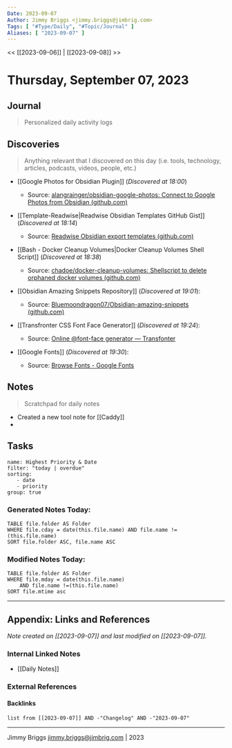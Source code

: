 ```yaml
---
Date: 2023-09-07
Author: Jimmy Briggs <jimmy.briggs@jimbrig.com>
Tags: [ "#Type/Daily", "#Topic/Journal" ]
Aliases: [ "2023-09-07" ]
---
```


<< [[2023-09-06]] | [[2023-09-08]] >>

# Thursday, September 07, 2023

## Journal

> Personalized daily activity logs

## Discoveries

> Anything relevant that I discovered on this day (i.e. tools, technology, articles, podcasts, videos, people, etc.)

- [[Google Photos for Obsidian Plugin]] (*Discovered at 18:00*)
	- Source: [alangrainger/obsidian-google-photos: Connect to Google Photos from Obsidian (github.com)](https://github.com/alangrainger/obsidian-google-photos)

- [[Template-Readwise|Readwise Obsidian Templates GitHub Gist]] (*Discovered at 18:14*)
	- Source: [Readwise Obsidian export templates (github.com)](https://gist.github.com/jimbrig/4f9456761976256ec8b400b515bd467d)

- [[Bash - Docker Cleanup Volumes|Docker Cleanup Volumes Shell Script]] (*Discovered at 18:38*) 
	- Source: [chadoe/docker-cleanup-volumes: Shellscript to delete orphaned docker volumes (github.com)](https://github.com/chadoe/docker-cleanup-volumes)

- [[Obsidian Amazing Snippets Repository]] (*Discovered at 19:01*):
	- Source: [Bluemoondragon07/Obsidian-amazing-snippets (github.com)](https://github.com/Bluemoondragon07/Obsidian-amazing-snippets)

- [[Transfronter CSS Font Face Generator]] (*Discovered at 19:24*):
	- Source: [Online @font-face generator — Transfonter](https://transfonter.org/)

- [[Google Fonts]] (*Discovered at 19:30*):
	- Source: [Browse Fonts - Google Fonts](https://fonts.google.com/?preview.size=19&preview.text=Once,%20there%20were%20dragons.%20When%20I%20was%20a%20boy.%20&preview.text_type=custom&query=spectral)

## Notes

> Scratchpad for daily notes

- Created a new tool note for [[Caddy]]
- 

## Tasks

```todoist
name: Highest Priority & Date
filter: "today | overdue"
sorting: 
   - date
   - priority
group: true
```


### Generated Notes Today:

```dataview
TABLE file.folder AS Folder 
WHERE file.cday = date(this.file.name) AND file.name !=(this.file.name) 
SORT file.folder ASC, file.name ASC
```

### Modified Notes Today:

```dataview
TABLE file.folder AS Folder
WHERE file.mday = date(this.file.name) 
	AND file.name !=(this.file.name)
SORT file.mtime asc
```

***

## Appendix: Links and References

*Note created on [[2023-09-07]] and last modified on [[2023-09-07]].*

### Internal Linked Notes

- [[Daily Notes]]

### External References

#### Backlinks

```dataview
list from [[2023-09-07]] AND -"Changelog" AND -"2023-09-07"
```


***

Jimmy Briggs <jimmy.briggs@jimbrig.com> | 2023